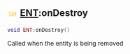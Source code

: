 ## <img src="../../.gitbook/assets/shared.png" width="24" height=24 /> [ENT](https://iaswiki.rawr.dev/readme/ent):onDestroy

```lua
void ENT:onDestroy()
```

Called when the entity is being removed
